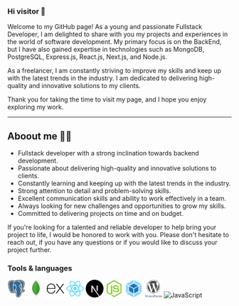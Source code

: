 ### Hi visitor 👋
Welcome to my GitHub page! As a young and passionate Fullstack Developer, I am delighted to share with you my projects and experiences in the world of software development. My primary focus is on the BackEnd, but I have also gained expertise in technologies such as MongoDB, PostgreSQL, Express.js, React.js, Next.js, and Node.js.

As a freelancer, I am constantly striving to improve my skills and keep up with the latest trends in the industry. I am dedicated to delivering high-quality and innovative solutions to my clients.

Thank you for taking the time to visit my page, and I hope you enjoy exploring my work.

---
## Aboout me 👨‍💻
<ul>
    <li>Fullstack developer with a strong inclination towards backend development.</li>
    <li>Passionate about delivering high-quality and innovative solutions to clients.</li>
    <li>Constantly learning and keeping up with the latest trends in the industry.</li>
    <li>Strong attention to detail and problem-solving skills.</li>
    <li>Excellent communication skills and ability to work effectively in a team.</li>
    <li>Always looking for new challenges and opportunities to grow my skills.</li>
    <li>Committed to delivering projects on time and on budget.</li>
</ul>
If you're looking for a talented and reliable developer to help bring your project to life, I would be honored to work with you. Please don't hesitate to reach out, if you have any questions or if you would like to discuss your project further.

<div align="left">
    <h3>Tools & languages</h3>
    <div>
        <img src="https://github.com/devicons/devicon/blob/master/icons/postgresql/postgresql-original.svg" width="40" height="40" alt="PosgreSQL" srcset="">
        <img src="https://github.com/devicons/devicon/blob/master/icons/mongodb/mongodb-original.svg"  width="40" height="40" alt="MongoDB" srcset="">
        <img src="https://github.com/devicons/devicon/blob/master/icons/express/express-original.svg"  width="40" height="40" alt="Express" srcset="">
        <img src="https://github.com/devicons/devicon/blob/master/icons/react/react-original.svg"  width="40" height="40" alt="React" srcset="">
        <img src="https://github.com/devicons/devicon/blob/master/icons/nextjs/nextjs-original.svg"  width="40" height="40" alt="Next" srcset="">
        <img src="https://github.com/devicons/devicon/blob/master/icons/nodejs/nodejs-original.svg"  width="40" height="40" alt="Node" srcset="">
        <img src="https://github.com/devicons/devicon/blob/master/icons/webpack/webpack-original.svg"  width="40" height="40" alt="Webpack" srcset="">
        <img src="https://github.com/devicons/devicon/blob/master/icons/wordpress/wordpress-original.svg"  width="40" height="40" alt="Wordpress" srcset="">
        <img src="https://upload.wikimedia.org/wikipedia/commons/thumb/0/04/ChatGPT_logo.svg/1024px-ChatGPT_logo.svg.png"  width="40" height="40" alt="JavaScript" srcset="">
    </div>
</div>
<!--
**Dakrfox/Dakrfox** is a ✨ _special_ ✨ repository because its `README.md` (this file) appears on your GitHub profile.

Here are some ideas to get you started:

- 🔭 I’m currently working on ...
- 🌱 I’m currently learning ...
- 👯 I’m looking to collaborate on ...
- 🤔 I’m looking for help with ...
- 💬 Ask me about ...
- 📫 How to reach me: ...
- 😄 Pronouns: ...
- ⚡ Fun fact: ...
-->

